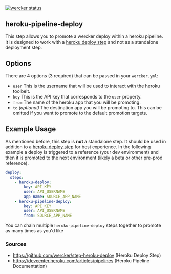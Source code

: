 [![wercker status](https://app.wercker.com/status/65c8ac3d76cde319e445fe9f956c1126/s/master "wercker status")](https://app.wercker.com/project/bykey/65c8ac3d76cde319e445fe9f956c1126)

heroku-pipeline-deploy
--------------------------------

This step allows you to promote a wercker deploy within a heroku pipeline. It is designed to work with a [heroku deploy step](https://app.wercker.com/#applications/51c829e73179be4478002157/tab/details) and not as a standalone deployment step.

## Options
There are 4 options (3 required) that can be passed in your `wercker.yml`:

- `user` This is the username that will be used to interact with the heroku toolbelt.
- `key` This is the API key that corresponds to the `user` property.
- `from` The name of the heroku app that you will be promoting.
- `to` _(optional)_ The destination app you will be promoting to. This can be omitted if you want to promote to the default promotion targets.

## Example Usage
As mentioned before, this step is **not** a standalone step. It should be used in addition to a [heroku deploy step](https://app.wercker.com/#applications/51c829e73179be4478002157/tab/details) for best experience. In the following example a deploy is triggered to a reference (your dev environment) and then it is promoted to the next environment (likely a beta or other pre-prod reference).

```yaml
deploy:
  steps:
    - heroku-deploy:
        key: API_KEY
        user: API_USERNAME
        app-name: SOURCE_APP_NAME
    - heroku-pipeline-deploy:
        key: API_KEY
        user: API_USERNAME
        from: SOURCE_APP_NAME
```
You can chain multiple `heroku-pipeline-deploy` steps together to promote as many times as you'd like

### Sources
- https://github.com/wercker/step-heroku-deploy (Heroku Deploy Step)
- https://devcenter.heroku.com/articles/pipelines (Heroku Pipeline Documentation)
